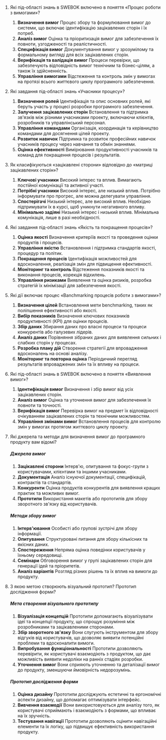 1. Які під-області знань в SWEBOK включено в поняття «Процес роботи з вимогами»?

    1. **Визначення вимог**
    Процес збору та формулювання вимог до системи, що включає ідентифікацію зацікавлених сторін і їх потреб.
    1. **Аналіз вимог**
    Оцінка та пріоритизація вимог для забезпечення їх повноти, узгодженості та реалістичності.
    1. **Специфікація вимог**
    Документування вимог у зрозумілому та формальному вигляді для всіх зацікавлених сторін.
    1. **Верифікація та валідація вимог**
    Процеси перевірки, що забезпечують відповідність вимог технічним та бізнес-цілям, а також їх здійсненність.
    1. **Управління вимогами**
    Відстеження та контроль змін у вимогах на протязі всього життєвого циклу програмного забезпечення.

1. Які завдання під-області знань «Учасники процесу»?

    1. **Визначення ролей**
    Ідентифікація та опис основних ролей, які беруть участь у процесі розробки програмного забезпечення.
    1. **Залучення зацікавлених сторін**
    Встановлення та підтримка зв'язків між різними учасниками проекту, включаючи клієнтів, розробників та управлінський персонал.
    1. **Управління командами**
    Організація, координація та керівництво командами для досягнення цілей проекту.
    1. **Розвиток навичок**
    Підтримка та розвиток професійних навичок учасників процесу через навчання та обмін знаннями.
    1. **Оцінка ефективності**
    Вимірювання продуктивності учасників та команд для покращення процесів і результатів.

1. Як класифікуються «зацікавлені сторони» відповідно до «матриці зацікавлених сторін»?

    1. **Ключові учасники**
    Високий інтерес та вплив. Вимагають постійної комунікації та активної участі.
    1. **Потрібні учасники**
    Високий інтерес, але низький вплив. Потрібно інформувати про прогрес, але можна делегувати управління.
    1. **Спостерігачі**
    Низький інтерес, але високий вплив. Необхідно підтримувати їх в курсі, щоб уникнути негативного впливу.
    1. **Мінімально задіяні**
    Низький інтерес і низький вплив. Мінімальна комунікація, лише в разі необхідності.

1. Які завдання під-області знань «Якість та покращення процесів»?

    1. **Оцінка якості**
    Визначення критеріїв якості та проведення оцінки продуктів і процесів.
    1. **Управління якістю**
    Встановлення і підтримка стандартів якості, процедур та політик.
    1. **Покращення процесів**
    Ідентифікація можливостей для вдосконалення, реалізація змін для підвищення ефективності.
    1. **Моніторинг та контроль**
    Відстеження показників якості та виконання процесів, корекція відхилень.
    1. **Управління ризиками**
    Виявлення та оцінка ризиків, розробка стратегій їх мінімізації для забезпечення якості.

1. Які дії включає процес «Banchmarking процесів роботи з вимогами»?

    1. **Визначення цілей**
    Встановлення мети benchmarking, таких як поліпшення ефективності або якості.
    1. **Вибір показників**
    Визначення ключових показників продуктивності (KPI) для оцінки процесів.
    1. **Збір даних**
    Збирання даних про власні процеси та процеси конкурентів або галузевих лідерів.
    1. **Аналіз даних**
    Порівняння зібраних даних для виявлення сильних і слабких сторін у процесах.
    1. **Розробка плану дій**
    Створення стратегії для впровадження вдосконалень на основі аналізу.
    1. **Моніторинг та повторна оцінка**
    Періодичний перегляд результатів впроваджених змін та їх впливу на процеси.

1. Які під-області знань в SWEBOK включено в поняття «Виявлення вимог»?

    1. **Ідентифікація вимог**
    Визначення і збір вимог від усіх зацікавлених сторін.
    1. **Аналіз вимог**
    Оцінка та уточнення вимог для забезпечення їх повноти та точності.
    1. **Верифікація вимог**
    Перевірка вимог на предмет їх відповідності очікуванням зацікавлених сторін та технічним можливостям.
    1. **Управління змінами вимог**
    Встановлення процесів для контролю змін у вимогах протягом життєвого циклу проекту.

1. Які джерела та методи для визначення вимог до програмного продукту вам відомі?

    ##### Джерела вимог
    1. **Зацікавлені сторони**
    Інтерв'ю, опитування та фокус-групи з користувачами, клієнтами та іншими учасниками.
    1. **Документація**
    Аналіз існуючої документації, специфікацій, контрактів та стандартів.
    1. **Конкуренти**
    Оцінка продуктів конкурентів для виявлення кращих практик та можливих вимог.
    1. **Прототипи**
    Використання макетів або прототипів для збору зворотного зв'язку від користувачів.

    ##### Методи збору вимог
    1. **Інтерв'ювання**
    Особисті або групові зустрічі для збору інформації.
    1. **Опитування**
    Структуровані питання для збору кількісних та якісних даних.
    1. **Спостереження**
    Непряма оцінка поведінки користувачів у їхньому середовищі.
    1. **Семінари**
    Обговорення вимог у групі зацікавлених сторін для генерації ідей та пріоритетів.
    1. **Аналіз варіантів**
    Розгляд різних рішень та їх вплив на вимоги до продукту.

1. З якою метою створюють візуальний прототип? Прототип дослідження форми?

    ##### Мета створення візуального прототипу
    1. **Візуалізація концепцій**
    Прототипи допомагають візуалізувати ідеї та концепції продукту, що спрощує розуміння між розробниками та зацікавленими сторонами.
    2. **Збір зворотного зв'язку**
    Вони слугують інструментом для збору відгуків від користувачів, що дозволяє виявити потенційні проблеми та вдосконалити вимоги.
    3. **Випробування функціональності**
    Прототипи дозволяють перевірити, як користувачі взаємодіють з продуктом, що дає можливість виявити недоліки на ранніх стадіях розробки.
    4. **Уточнення вимог**
    Вони сприяють уточненню та деталізації вимог до продукту, зменшуючи ймовірність недорозумінь.

    ##### Прототип дослідження форми
    1. **Оцінка дизайну**
    Прототипи досліджують естетичні та ергономічні аспекти дизайну, що допомагає оптимізувати інтерфейс.
    2. **Вивчення взаємодії**
    Вони використовуються для аналізу того, як користувачі сприймають і взаємодіють з формами, що впливає на їх зручність.
    3. **Тестування навігації**
    Прототипи дозволяють оцінити навігаційні елементи та їх логіку, що підвищує ефективність використання продукту.
